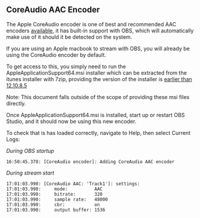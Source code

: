 ## CoreAudio AAC Encoder

The Apple CoreAudio encoder is one of best and recommended AAC encoders [available](https://wiki.hydrogenaud.io/index.php?title=AAC_encoders), it has built-in support with OBS, which will automatically make use of it should it be detected on the system.

If you are using an Apple macbook to stream with OBS, you will already be using the CoreAudio encoder by default.

To get access to this, you simply need to run the AppleApplicationSupport64.msi installer which can be extracted from the itunes installer with 7zip, providing the version of the installer is [earlier than 12.10.8.5](https://ideas.obsproject.com/posts/1890/windows-portable-call-to-coreaudiotoolbox-dll)

Note: This document falls outside of the scope of providing these msi files directly.

Once AppleApplicationSupport64.msi is installed, start up or restart OBS Studio, and it should now be using this new encoder.

To check that is has loaded correctly, navigate to Help, then select Current Logs:

*During OBS startup*
```
16:50:45.378: [CoreAudio encoder]: Adding CoreAudio AAC encoder
```

*During stream start*
```
17:01:03.990: [CoreAudio AAC: 'Track1']: settings:
17:01:03.990:     mode:          AAC
17:01:03.990:     bitrate:       320
17:01:03.990:     sample rate:   48000
17:01:03.990:     cbr:           on
17:01:03.990:     output buffer: 1536
```
